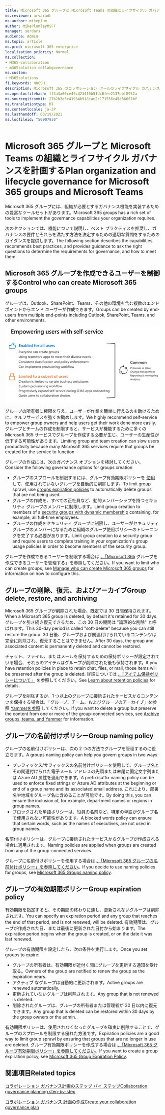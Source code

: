 ```yaml
---
title: Microsoft 365 グループと Microsoft Teams の組織とライフサイクル ガバナンスを計画する
ms.reviewer: arvaradh
ms.author: mikeplum
author: MikePlumleyMSFT
manager: serdars
audience: Admin
ms.topic: article
ms.prod: microsoft-365-enterprise
localization_priority: Normal
ms.collection:
- M365-collaboration
- m365solution-collabgovernance
ms.custom:
- M365solutions
f1.keywords: NOCSH
description: Microsoft 365 のコラボレーション ツールのライフサイクル ガバナンス オプションについて説明する
ms.openlocfilehash: ff3a3a60ce49c423410b51dc6fee2137ebf8952a
ms.sourcegitcommit: 27b2b2e5c41934b918cac2c171556c45e36661bf
ms.translationtype: MT
ms.contentlocale: ja-JP
ms.lasthandoff: 03/19/2021
ms.locfileid: "50907930"
---
```

# <a name="plan-organization-and-lifecycle-governance-for-microsoft-365-groups-and-microsoft-teams"></a><span data-ttu-id="26f81-103">Microsoft 365 グループと Microsoft Teams の組織とライフサイクル ガバナンスを計画する</span><span class="sxs-lookup"><span data-stu-id="26f81-103">Plan organization and lifecycle governance for Microsoft 365 groups and Microsoft Teams</span></span>

<span data-ttu-id="26f81-104">Microsoft 365 グループには、組織が必要とするガバナンス機能を実装するための豊富なツールセットがあります。</span><span class="sxs-lookup"><span data-stu-id="26f81-104">Microsoft 365 groups has a rich set of tools to implement the governance capabilities your organization requires.</span></span> 

<span data-ttu-id="26f81-105">次のセクションでは、機能について説明し、ベスト プラクティスを推奨し、ガバナンスの要件とそれらを満たす方法を決定するための適切な質問をするためのガイダンスを提供します。</span><span class="sxs-lookup"><span data-stu-id="26f81-105">The following section describes the capabilities, recommends best practices, and provides guidance to ask the right questions to determine the requirements for governance, and how to meet them.</span></span>

## <a name="control-who-can-create-microsoft-365-groups"></a><span data-ttu-id="26f81-106">Microsoft 365 グループを作成できるユーザーを制御する</span><span class="sxs-lookup"><span data-stu-id="26f81-106">Control who can create Microsoft 365 groups</span></span>

<span data-ttu-id="26f81-107">グループは、Outlook、SharePoint、Teams、その他の環境を含む複数のエンド ポイントからエンド ユーザーが作成できます。</span><span class="sxs-lookup"><span data-stu-id="26f81-107">Groups can be created by end-users from multiple end-points including Outlook, SharePoint, Teams, and other environments.</span></span>

![画像の説明](../media/04.png)

<span data-ttu-id="26f81-109">グループの所有者に権限を与え、ユーザーが作業を簡単に行えるのを助けるために、セルフサービスを強くお勧めします。</span><span class="sxs-lookup"><span data-stu-id="26f81-109">We highly recommend self-service to empower group owners and help users get their work done more easily.</span></span> <span data-ttu-id="26f81-110">グループとチームの作成を制限すると、サービスが機能するために多くの Microsoft 365 サービスでグループを作成する必要が生じ、ユーザーの生産性が低下する可能性があります。</span><span class="sxs-lookup"><span data-stu-id="26f81-110">Limiting group and team creation can slow users productivity because many Microsoft 365 services require that groups be created for the service to function.</span></span>

<span data-ttu-id="26f81-111">グループの作成には、次のガバナンス オプションを検討してください。</span><span class="sxs-lookup"><span data-stu-id="26f81-111">Consider the following governance options for groups creation:</span></span>

- <span data-ttu-id="26f81-112">グループのスプロールを制限するには、グループ有効期限ポリシーを [使用](microsoft-365-groups-expiration-policy.md) して、使用されていないグループを自動的に削除します。</span><span class="sxs-lookup"><span data-stu-id="26f81-112">To limit group sprawl, use [groups expiration policies](microsoft-365-groups-expiration-policy.md) to automatically delete groups that are not being used.</span></span>
- <span data-ttu-id="26f81-113">グループの作成を、すべての正[](/azure/active-directory/users-groups-roles/groups-create-rule)社員など、動的メンバーシップを持つセキュリティ グループのメンバーに制限します。</span><span class="sxs-lookup"><span data-stu-id="26f81-113">Limit group creation to members of a [security groups with dynamic membership](/azure/active-directory/users-groups-roles/groups-create-rule) containing, for example, all full-time employees.</span></span>
- <span data-ttu-id="26f81-114">グループの作成をセキュリティ グループに制限し、ユーザーがセキュリティ グループのメンバーになるために組織のグループ使用ポリシーのトレーニングを完了する必要があります。</span><span class="sxs-lookup"><span data-stu-id="26f81-114">Limit group creation to a security group and require users to complete training in your organization's group usage policies in order to become members of the security group.</span></span>

<span data-ttu-id="26f81-115">グループを作成できるユーザーを制限する場合は [、「Microsoft 365](manage-creation-of-groups.md) グループを作成できるユーザーを管理する」を参照してください。</span><span class="sxs-lookup"><span data-stu-id="26f81-115">If you want to limit who can create groups, see [Manage who can create Microsoft 365 groups](manage-creation-of-groups.md) for information on how to configure this.</span></span>

## <a name="group-delete-restore-and-archiving"></a><span data-ttu-id="26f81-116">グループの削除、復元、およびアーカイブ</span><span class="sxs-lookup"><span data-stu-id="26f81-116">Group delete, restore, and archiving</span></span>

<span data-ttu-id="26f81-117">Microsoft 365 グループが削除された場合、既定では 30 日間保持されます。</span><span class="sxs-lookup"><span data-stu-id="26f81-117">When a Microsoft 365 group is deleted, by default it's retained for 30 days.</span></span> <span data-ttu-id="26f81-118">グループを引き続き復元できるため、この 30 日の期間は "論理的な削除" と呼ばれます。</span><span class="sxs-lookup"><span data-stu-id="26f81-118">This 30-day period is called "soft-delete" because you can still restore the group.</span></span> <span data-ttu-id="26f81-119">30 日後、グループおよび関連付けられているコンテンツは完全に削除され、復元することはできません。</span><span class="sxs-lookup"><span data-stu-id="26f81-119">After 30 days, the group and associated content is permanently deleted and cannot be restored.</span></span>

<span data-ttu-id="26f81-120">チャット、ファイル、またはメールを保持するための保持ポリシーが設定されている場合、それらのアイテムはグループが削除された後も保持されます。</span><span class="sxs-lookup"><span data-stu-id="26f81-120">If you have retention policies in place to retain chat, files, or mail, those items will be preserved after the group is deleted.</span></span> <span data-ttu-id="26f81-121">詳細については [、「アイテム保持ポリシーについて」](../compliance/retention.md) を参照してください。</span><span class="sxs-lookup"><span data-stu-id="26f81-121">See [Learn about retention policies](../compliance/retention.md) for details.</span></span>

<span data-ttu-id="26f81-122">グループを削除するが、1 つ以上のグループに接続されたサービスからコンテンツを保持する場合は、「グループ、チーム、およびグループのアーカイブ」を参照 [Yammerを参照](end-life-cycle-groups-teams-sites-yammer.md) してください。</span><span class="sxs-lookup"><span data-stu-id="26f81-122">If you want to delete a group but preserve the content from one or more of the group-connected services, see [Archive groups, teams, and Yammer](end-life-cycle-groups-teams-sites-yammer.md) for information.</span></span>

## <a name="group-naming-policy"></a><span data-ttu-id="26f81-123">グループの名前付けポリシー</span><span class="sxs-lookup"><span data-stu-id="26f81-123">Group naming policy</span></span>

<span data-ttu-id="26f81-124">グループの名前付けポリシーは、次の 2 つの方法でグループを管理するのに役立ちます。</span><span class="sxs-lookup"><span data-stu-id="26f81-124">A groups naming policy can help you govern groups in two ways:</span></span>

- <span data-ttu-id="26f81-125">プレフィックス/サフィックスの名前付けポリシーを使用して、グループ名とその関連付けられた電子メール アドレスの先頭または末尾に固定文字列または Azure AD 属性を適用できます。</span><span class="sxs-lookup"><span data-stu-id="26f81-125">A prefix/suffix naming policy can be used to enforce fixed strings or Azure AD attributes at the beginning or end of a group name and its associated email address.</span></span> <span data-ttu-id="26f81-126">これにより、部署名や地域をグループ名に含めることが可能です。</span><span class="sxs-lookup"><span data-stu-id="26f81-126">By doing this, you can ensure the inclusion of, for example, department names or regions in group names.</span></span>
- <span data-ttu-id="26f81-127">ブロックされた単語ポリシーは、役員の名前など、特定の単語がグループ名で使用されない可能性があります。</span><span class="sxs-lookup"><span data-stu-id="26f81-127">A blocked words policy can ensure that certain words, such as the names of executives, are not used in group names.</span></span>

<span data-ttu-id="26f81-128">名前付けポリシーは、グループに接続されたサービスからグループが作成される場合に適用されます。</span><span class="sxs-lookup"><span data-stu-id="26f81-128">Naming policies are applied when groups are created from any of the group-connected services.</span></span>

<span data-ttu-id="26f81-129">グループに名前付けポリシーを使用する場合は [、「Microsoft 365 グループの名前付けポリシー」を参照してください](groups-naming-policy.md)。</span><span class="sxs-lookup"><span data-stu-id="26f81-129">If you decide to use naming policies for groups, see [Microsoft 365 Groups naming policy](groups-naming-policy.md).</span></span>

## <a name="group-expiration-policy"></a><span data-ttu-id="26f81-130">グループの有効期限ポリシー</span><span class="sxs-lookup"><span data-stu-id="26f81-130">Group expiration policy</span></span>

<span data-ttu-id="26f81-131">有効期限を指定すると、その期間の終わりに達し、更新されないグループは削除されます。</span><span class="sxs-lookup"><span data-stu-id="26f81-131">You can specify an expiration period and any group that reaches the end of that period, and is not renewed, will be deleted.</span></span> <span data-ttu-id="26f81-132">有効期限は、グループが作成された日、または最後に更新された日付から始まります。</span><span class="sxs-lookup"><span data-stu-id="26f81-132">The expiration period begins when the group is created, or on the date it was last renewed.</span></span>

<span data-ttu-id="26f81-133">グループの有効期限を設定したら、次の条件を実行します。</span><span class="sxs-lookup"><span data-stu-id="26f81-133">Once you set groups to expire:</span></span>
- <span data-ttu-id="26f81-134">グループの所有者は、有効期限が近付く間にグループを更新する通知を受け取る。</span><span class="sxs-lookup"><span data-stu-id="26f81-134">Owners of the group are notified to renew the group as the expiration nears.</span></span>
- <span data-ttu-id="26f81-135">アクティブ なグループは自動的に更新されます。</span><span class="sxs-lookup"><span data-stu-id="26f81-135">Active groups are renewed automatically.</span></span>
- <span data-ttu-id="26f81-136">更新されていないグループは削除されます。</span><span class="sxs-lookup"><span data-stu-id="26f81-136">Any group that is not renewed is deleted.</span></span>
- <span data-ttu-id="26f81-137">削除されたグループは、グループの所有者または管理者が 30 日以内に復元できます。</span><span class="sxs-lookup"><span data-stu-id="26f81-137">Any group that is deleted can be restored within 30 days by the group owners or the admin.</span></span>

<span data-ttu-id="26f81-138">有効期限ポリシーは、使用されなくなったグループを確実に削除することで、グループのスプロールを制限する優れた方法です。</span><span class="sxs-lookup"><span data-stu-id="26f81-138">Expiration policies are a good way to limit group sprawl by ensuring that groups that are no longer in use are deleted.</span></span> <span data-ttu-id="26f81-139">グループ有効期限ポリシーを作成する場合は [、「Microsoft 365 グループ有効期限ポリシー」を参照してください](microsoft-365-groups-expiration-policy.md)。</span><span class="sxs-lookup"><span data-stu-id="26f81-139">If you want to create a group expiration policy, see [Microsoft 365 Group Expiration Policy](microsoft-365-groups-expiration-policy.md).</span></span>

## <a name="related-topics"></a><span data-ttu-id="26f81-140">関連項目</span><span class="sxs-lookup"><span data-stu-id="26f81-140">Related topics</span></span>

[<span data-ttu-id="26f81-141">コラボレーション ガバナンス計画のステップ バイ ステップ</span><span class="sxs-lookup"><span data-stu-id="26f81-141">Collaboration governance planning step-by-step</span></span>](collaboration-governance-overview.md#collaboration-governance-planning-step-by-step)

[<span data-ttu-id="26f81-142">コラボレーション ガバナンス 計画の作成</span><span class="sxs-lookup"><span data-stu-id="26f81-142">Create your collaboration governance plan</span></span>](collaboration-governance-first.md)